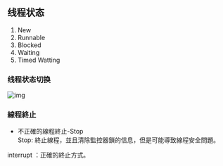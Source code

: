 ## 线程状态
1. New
1. Runnable
3. Blocked
4. Waiting
5. Timed Watting
### 线程状态切换
![img](https://img-blog.csdnimg.cn/20181120173640764.jpeg?x-oss-process=image/watermark,type_ZmFuZ3poZW5naGVpdGk,shadow_10,text_aHR0cHM6Ly9ibG9nLmNzZG4ubmV0L3BhbmdlMTk5MQ==,size_16,color_FFFFFF,t_70)

### 線程終止
- 不正確的線程終止-Stop  
Stop: 終止線程，並且清除監控器鎖的信息，但是可能導致線程安全問題。

interrupt ：正確的終止方式。
